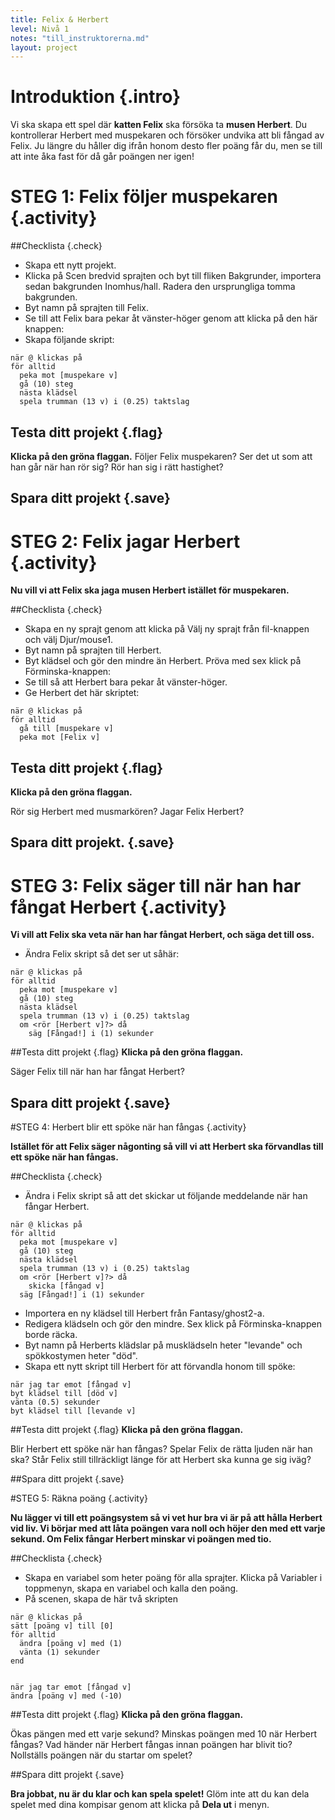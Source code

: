 ```yaml
---
title: Felix & Herbert
level: Nivå 1
notes: "till_instruktorerna.md"
layout: project
---
```


# Introduktion {.intro}

Vi ska skapa ett spel där __katten Felix__ ska försöka ta __musen Herbert__. Du kontrollerar Herbert med muspekaren och försöker undvika att bli fångad av Felix. Ju längre du håller dig ifrån honom desto fler poäng får du, men se till att inte åka fast för då går poängen ner igen!

# STEG 1: Felix följer muspekaren {.activity}

##Checklista {.check}

+ Skapa ett nytt projekt.
+ Klicka på Scen bredvid sprajten och byt till fliken Bakgrunder, importera sedan bakgrunden Inomhus/hall. Radera den ursprungliga tomma bakgrunden.
+ Byt namn på sprajten till Felix.
+ Se till att Felix bara pekar åt vänster-höger genom att klicka på den här knappen:
+ Skapa följande skript:

```blocks
när @ klickas på
för alltid
  peka mot [muspekare v]
  gå (10) steg
  nästa klädsel
  spela trumman (13 v) i (0.25) taktslag
```
    
## Testa ditt projekt {.flag}
__Klicka på den gröna flaggan.__
Följer Felix muspekaren? Ser det ut som att han går när han rör sig? Rör han sig i rätt hastighet?

## Spara ditt projekt {.save}

# STEG 2: Felix jagar Herbert {.activity}

__Nu vill vi att Felix ska jaga musen Herbert istället för muspekaren.__

##Checklista {.check}

+ Skapa en ny sprajt genom att klicka på Välj ny sprajt från fil-knappen och välj Djur/mouse1.
+ Byt namn på sprajten till Herbert.
+ Byt klädsel och gör den mindre än Herbert.
Pröva med sex klick på Förminska-knappen:
+ Se till så att Herbert bara pekar åt vänster-höger.
+ Ge Herbert det här skriptet:

```blocks
när @ klickas på
för alltid
  gå till [muspekare v]
  peka mot [Felix v]
```

## Testa ditt projekt {.flag}
__Klicka på den gröna flaggan.__

Rör sig Herbert med musmarkören? Jagar Felix Herbert?

## Spara ditt projekt. {.save}

# STEG 3: Felix säger till när han har fångat Herbert {.activity}

__Vi vill att Felix ska veta när han har fångat Herbert, och säga det till oss.__


+ Ändra Felix skript så det ser ut såhär:

```blocks
när @ klickas på
för alltid
  peka mot [muspekare v]
  gå (10) steg
  nästa klädsel
  spela trumman (13 v) i (0.25) taktslag
  om <rör [Herbert v]?> då
    säg [Fångad!] i (1) sekunder
```

##Testa ditt projekt {.flag}
__Klicka på den gröna flaggan.__

Säger Felix till när han har fångat Herbert?

## Spara ditt projekt {.save}

#STEG 4: Herbert blir ett spöke när han fångas {.activity}

__Istället för att Felix säger någonting så vill vi att Herbert ska förvandlas till ett spöke när han fångas.__

##Checklista {.check}

+ Ändra i Felix skript så att det skickar ut följande meddelande när han fångar Herbert.

```blocks
när @ klickas på
för alltid
  peka mot [muspekare v]
  gå (10) steg
  nästa klädsel
  spela trumman (13 v) i (0.25) taktslag
  om <rör [Herbert v]?> då
    skicka [fångad v]
  säg [Fångad!] i (1) sekunder
```

+ Importera en ny klädsel till Herbert från Fantasy/ghost2-a.
+ Redigera klädseln och gör den mindre.
Sex klick på Förminska-knappen borde räcka.
+ Byt namn på Herberts klädslar på musklädseln heter "levande" och spökkostymen heter "död".
+ Skapa ett nytt skript till Herbert för att förvandla honom till spöke:

```blocks
när jag tar emot [fångad v]
byt klädsel till [död v]
vänta (0.5) sekunder
byt klädsel till [levande v]
```
  
##Testa ditt projekt {.flag}
__Klicka på den gröna flaggan.__

Blir Herbert ett spöke när han fångas?
Spelar Felix de rätta ljuden när han ska?
Står Felix still tillräckligt länge för att Herbert ska kunna ge sig iväg?

##Spara ditt projekt {.save}

#STEG 5: Räkna poäng {.activity}

__Nu lägger vi till ett poängsystem så vi vet hur bra vi är på att hålla Herbert vid liv.
Vi börjar med att låta poängen vara noll och höjer den med ett varje sekund. Om Felix fångar Herbert minskar vi poängen med tio.__

##Checklista {.check}

+ Skapa en variabel som heter poäng för alla sprajter. Klicka på Variabler i toppmenyn, skapa en variabel och kalla den poäng.
+ På scenen, skapa de här två skripten

```blocks
när @ klickas på
sätt [poäng v] till [0]
för alltid
  ändra [poäng v] med (1)
  vänta (1) sekunder
end


när jag tar emot [fångad v]
ändra [poäng v] med (-10)
```
  
##Testa ditt projekt {.flag}
__Klicka på den gröna flaggan.__

Ökas pängen med ett varje sekund?
Minskas poängen med 10 när Herbert fångas?
Vad händer när Herbert fångas innan poängen har blivit tio? Nollställs poängen när du startar om spelet?

##Spara ditt projekt {.save}

__Bra jobbat, nu är du klar och kan spela spelet!__
Glöm inte att du kan dela spelet med dina kompisar genom att klicka på __Dela ut__ i menyn.